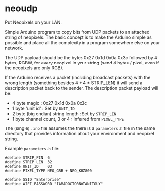 # neoudp
Put Neopixels on your LAN.

Simple Arduino program to copy bits from UDP packets to an attached
string of neopixels. The basic concept is to make the Arduino simple
as possible and place all the complexity in a program somewhere else
on your network.

The UDP payload should be the bytes 0x27 0x1d 0x0a 0x3c followed by 4
bytes, RGBW, for every neopixel in your string (send 4 bytes / pixel,
even if the neopixels are only RGB).

If the Arduino receives a packet (including broadcast packets) with
the wrong length (something besides 4 + 4 * STRIP_LEN) it will send a
description packet back to the sender. The description packet payload
will be:

  * 4 byte magic : 0x27 0x1d 0x0a 0x3c
  * 1 byte 'unit id' : Set by `UNIT_ID`
  * 2 byte (big endian) string length : Set by `STRIP_LEN`
  * 1 byte channel count, 3 or 4 : Inferred from `PIXEL_TYPE`

The (single) `.ino` file assumes the there is a `parameters.h` file in
the same directory that provides information about your environment
and neopixel string.

Example `parameters.h` file: 
~~~~
#define STRIP_PIN  6
#define STRIP_LEN  32
#define UNIT_ID    03
#define PIXEL_TYPE NEO_GRB + NEO_KHZ800

#define SSID "Enterprise"
#define WIFI_PASSWORD "IAMADOCTORNOTANITGUY"
~~~~